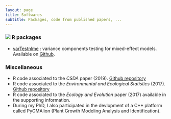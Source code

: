 ```yaml
---
layout: page
title: Softwares
subtitle: Packages, code from published papers, ...
---
```


### ![](https://www.r-project.org/logo/) R packages

- [varTestnlme](https://baeyc.github.io/varTestnlme/index.html) : variance components testing for mixed-effect models. Available on [Github](https://github.com/baeyc/varTestnlme).

### Miscellaneous

- R code associated to the *CSDA* paper (2019). [Github repository](https://github.com/baeyc/lrt-nlme)
- R code associated to the *Environmental and Ecological Statistics* (2017). [Github repository](https://github.com/baeyc/floral-coverage)
- R code associated to the *Ecology and Evolution* paper (2017) available in the supporting information.
- During my PhD, I also participated in the devlopment of a C++ platform called PyGMAlion (Plant Growth Modeling Analysis and Identification). 
